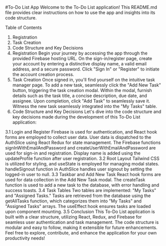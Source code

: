 #To-Do List App
Welcome to the To-Do List application! This README.md file provides clear instructions on how to use the app and insights into its code structure.

Table of Contents
1. Registration
2. Task Creation
3. Code Structure and Key Decisions
1. Registration
Begin your journey by accessing the app through the provided Firebase hosting URL.
On the sign-in/register page, create your account by entering a distinctive display name, a valid email address, and a secure password.
Click "Sign In" or "Register" to initiate the account creation process.
2. Task Creation
Once signed in, you'll find yourself on the intuitive task manager page.
To add a new task, seamlessly click the "Add New Task" button, triggering the task creation modal.
Within the modal, furnish details such as the task title, a concise description, due date, and assignee.
Upon completion, click "Add Task" to seamlessly save it. Witness the new task seamlessly integrated into the "My Tasks" table.
3. Code Structure and Key Decisions
Let's dive into the code structure and key decisions made during the development of this To-Do List application:

3.1 Login and Register
Firebase is used for authentication, and React hook forms are employed to collect user data.
User data is dispatched to the AuthSlice using React Redux for state management.
The Firebase functions signInWithEmailAndPassword and createUserWithEmailAndPassword are used for sign-in and registration.
Display name is added using the updateProfile function after user registration.
3.2 Root Layout
Tailwind CSS is utilized for styling, and useState is employed for managing modal states.
handleSignout function in AuthSlice handles user signout by setting the logged-in user to null.
3.3 Taskbar and Add New Task
React hook forms are used for data collection in the Add New Task modal.
The createTask function is used to add a new task to the database, with error handling and success toasts.
3.4 Task Tables
Two tables are implemented: "My Tasks" and "Assigned Tasks."
Tasks are retrieved from the database using the getAllTasks function, which categorizes them into "My Tasks" and "Assigned Tasks" arrays.
The useEffect hook ensures tasks are loaded upon component mounting.
3.5 Conclusion
This To-Do List application is built with a clear structure, utilizing React, Redux, and Firebase for seamless user authentication and task management. The code structure is modular and easy to follow, making it extensible for future enhancements. Feel free to explore, contribute, and enhance the application for your own productivity needs!
